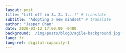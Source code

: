 ```yaml
---
layout: post
title: "Lift off in 3… 2… 1...!" # translate
subtitle: "Adopting a new mindset" # translate
author: "Jasper Chan"
date: 2020-03-12 17:00:00 -0400
background: '/img/posts/blog3/agile-background.jpg'
lang: fr
lang-ref: digital-capacity-1
---
```

